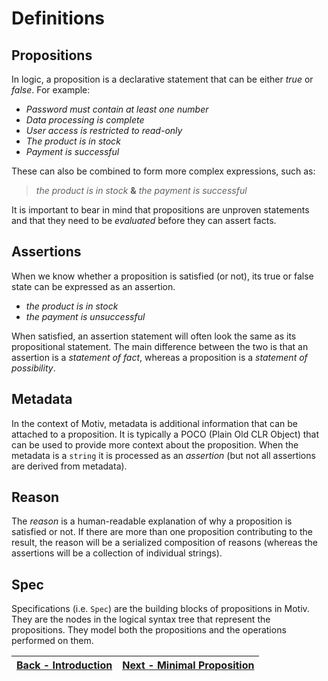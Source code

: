 ﻿# Definitions

## Propositions

In logic, a proposition is a declarative statement that can be either _true_ or _false_.
For example:

* _Password must contain at least one number_
* _Data processing is complete_
* _User access is restricted to read-only_
* _The product is in stock_
* _Payment is successful_

These can also be combined to form more complex expressions, such as:
> _the product is in stock_ **&** _the payment is successful_

It is important to bear in mind that propositions are unproven statements and that they need to be _evaluated_
before they can assert facts.

## Assertions

When we know whether a proposition is satisfied (or not), its true or false state can be expressed as an assertion.

* _the product is in stock_
* _the payment is unsuccessful_

When satisfied, an assertion statement will often look the same as its propositional statement.
The main difference between the two is that an assertion is a _statement of fact_, whereas a proposition is a
_statement of possibility_.

## Metadata

In the context of Motiv, metadata is additional information that can be attached to a proposition.
It is typically a POCO (Plain Old CLR Object) that can be used to provide more context about the proposition.
When the metadata is a `string` it is processed as an _assertion_ (but not all assertions are derived from metadata).

## Reason

The _reason_ is a human-readable explanation of why a proposition is satisfied or not.
If there are more than one proposition contributing to the result, the reason will be a serialized composition of
reasons (whereas the assertions will be a collection of individual strings).

## Spec

Specifications (i.e. `Spec`) are the building blocks of propositions in Motiv.
They are the nodes in the logical syntax tree that represent the propositions.
They model both the propositions and the operations performed on them.

| [Back - Introduction](./1.Introduction.md) | [Next - Minimal Proposition](./3.MinimalProposition.md) |
|:------------------------------------------:|:-------------------------------------------------------:| 
